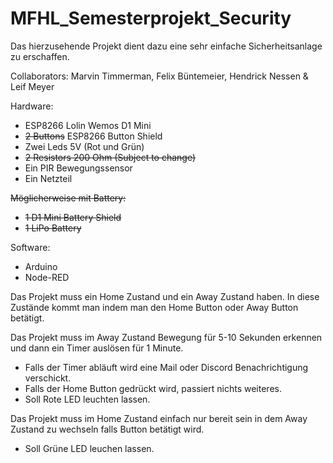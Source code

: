 # MFHL_Semesterprojekt_Security


Das hierzusehende Projekt dient dazu eine sehr einfache Sicherheitsanlage zu erschaffen. 

Collaborators: Marvin Timmerman, Felix Büntemeier, Hendrick Nessen & Leif Meyer

Hardware:
  * ESP8266 Lolin Wemos D1 Mini 
  * ~~2 Buttons~~ ESP8266 Button Shield
  * Zwei Leds 5V (Rot und Grün)
  * ~~2 Resistors 200 Ohm (Subject to change)~~
  * Ein PIR Bewegungssensor
  * Ein Netzteil
  
  ~~Möglicherweise mit Battery:~~
   * ~~1 D1 Mini Battery Shield~~
   * ~~1 LiPo Battery~~

Software:
 * Arduino 
 * Node-RED
  
Das Projekt muss ein Home Zustand und ein Away Zustand haben. 
  In diese Zustände kommt man indem man den Home Button oder Away Button betätigt.

Das Projekt muss im Away Zustand Bewegung für 5-10 Sekunden erkennen und dann ein Timer auslösen für 1 Minute. 
  * Falls der Timer abläuft wird eine Mail oder Discord Benachrichtigung verschickt.
  * Falls der Home Button gedrückt wird, passiert nichts weiteres.
  * Soll Rote LED leuchten lassen.

Das Projekt muss im Home Zustand einfach nur bereit sein in dem Away Zustand zu wechseln falls Button betätigt wird.
 * Soll Grüne LED leuchen lassen. 
  

